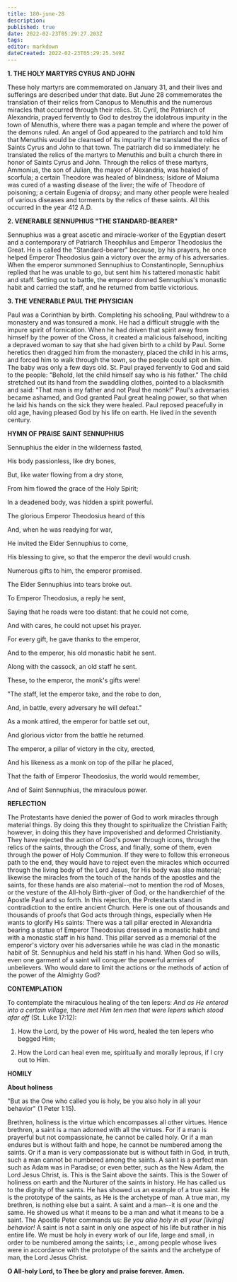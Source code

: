 ```yaml
---
title: 180-june-28
description: 
published: true
date: 2022-02-23T05:29:27.203Z
tags: 
editor: markdown
dateCreated: 2022-02-23T05:29:25.349Z
---
```



**1. THE HOLY MARTYRS CYRUS AND JOHN**

These holy martyrs are commemorated on January 31, and their lives and sufferings are described under that date. But June 28 commemorates the translation of their relics from Canopus to Menuthis and the numerous miracles that occurred through their relics. St. Cyril, the Patriarch of Alexandria, prayed fervently to God to destroy the idolatrous impurity in the town of Menuthis, where there was a pagan temple and where the power of the demons ruled. An angel of God appeared to the patriarch and told him that Menuthis would be cleansed of its impurity if he translated the relics of Saints Cyrus and John to that town. The patriarch did so immediately: he translated the relics of the martyrs to Menuthis and built a church there in honor of Saints Cyrus and John. Through the relics of these martyrs, Ammonius, the son of Julian, the mayor of Alexandria, was healed of scorfula; a certain Theodore was healed of blindness; Isidore of Maiuma was cured of a wasting disease of the liver; the wife of Theodore of poisoning; a certain Eugenia of dropsy; and many other people were healed of various diseases and torments by the relics of these saints. All this occurred in the year 412 A.D.

**2. VENERABLE SENNUPHIUS "THE STANDARD-BEARER"**

Sennuphius was a great ascetic and miracle-worker of the Egyptian desert and a contemporary of Patriarch Theophilus and Emperor Theodosius the Great. He is called the "Standard-bearer" because, by his prayers, he once helped Emperor Theodosius gain a victory over the army of his adversaries. When the emperor summoned Sennuphius to Constantinople, Sennuphius replied that he was unable to go, but sent him his tattered monastic habit and staff. Setting out to battle, the emperor donned Sennuphius's monastic habit and carried the staff, and he returned from battle victorious.

**3. THE VENERABLE PAUL THE PHYSICIAN**

Paul was a Corinthian by birth. Completing his schooling, Paul withdrew to a monastery and was tonsured a monk. He had a difficult struggle with the impure spirit of fornication. When he had driven that spirit away from himself by the power of the Cross, it created a malicious falsehood, inciting a depraved woman to say that she had given birth to a child by Paul. Some heretics then dragged him from the monastery, placed the child in his arms, and forced him to walk through the town, so the people could spit on him. The baby was only a few days old. St. Paul prayed fervently to God and said to the people: "Behold, let the child himself say who is his father." The child stretched out its hand from the swaddling clothes, pointed to a blacksmith and said: "That man is my father and not Paul the monk!" Paul's adversaries became ashamed, and God granted Paul great healing power, so that when he laid his hands on the sick they were healed. Paul reposed peacefully in old age, having pleased God by his life on earth. He lived in the seventh century.


**HYMN OF PRAISE**
**SAINT SENNUPHIUS**

Sennuphius the elder in the wilderness fasted,
 
His body passionless, like dry bones,

But, like water flowing from a dry stone,
 
From him flowed the grace of the Holy Spirit;
 
In a deadened body, was hidden a spirit powerful.
 
The glorious Emperor Theodosius heard of this
 
And, when he was readying for war,
 
He invited the Elder Sennuphius to come,
 
His blessing to give, so that the emperor the devil would crush.
 
Numerous gifts to him, the emperor promised.
 
The Elder Sennuphius into tears broke out.
 
To Emperor Theodosius, a reply he sent,
 
Saying that he roads were too distant: that he could not come,
 
And with cares, he could not upset his prayer.
 
For every gift, he gave thanks to the emperor,
 
And to the emperor, his old monastic habit he sent.
 
Along with the cassock, an old staff he sent.
 
These, to the emperor, the monk's gifts were!
 
"The staff, let the emperor take, and the robe to don,
 
And, in battle, every adversary he will defeat."
 
As a monk attired, the emperor for battle set out,
 
And glorious victor from the battle he returned.
 
The emperor, a pillar of victory in the city, erected,
 
And his likeness as a monk on top of the pillar he placed,
 
That the faith of Emperor Theodosius, the world would remember,
 
And of Saint Sennuphius, the miraculous power.
 
**REFLECTION**

The Protestants have denied the power of God to work miracles through material things. By doing this they thought to spiritualize the Christian Faith; however, in doing this they have impoverished and deformed Christianity. They have rejected the action of God's power through icons, through the relics of the saints, through the Cross, and finally, some of them, even through the power of Holy Communion. If they were to follow this erroneous path to the end, they would have to reject even the miracles which occurred through the living body of the Lord Jesus, for His body was also material; likewise the miracles from the touch of the hands of the apostles and the saints, for these hands are also material--not to mention the rod of Moses, or the vesture of the All-holy Birth-giver of God, or the handkerchief of the Apostle Paul and so forth. In this rejection, the Protestants stand in contradiction to the entire ancient Church. Here is one out of thousands and thousands of proofs that God acts through things, especially when He wants to glorify His saints: There was a tall pillar erected in Alexandria bearing a statue of Emperor Theodosius dressed in a monastic habit and with a monastic staff in his hand. This pillar served as a memorial of the emperor's victory over his adversaries while he was clad in the monastic habit of St. Sennuphius and held his staff in his hand. When God so wills, even one garment of a saint will conquer the powerful armies of unbelievers. Who would dare to limit the actions or the methods of action of the power of the Almighty God?


**CONTEMPLATION**


To contemplate the miraculous healing of the ten lepers: *And as He entered into a certain village, there met Him ten men that were lepers which stood afar off* (St. Luke 17:12):

1.  How the Lord, by the power of His word, healed the ten lepers who begged Him;

1.  How the Lord can heal even me, spiritually and morally leprous, if I cry out to Him.


**HOMILY**


**About holiness**

"But as the One who called you is holy, be you also holy in all your behavior" (1 Peter 1:15).

Brethren, holiness is the virtue which encompasses all other virtues. Hence brethren, a saint is a man adorned with all the virtues. For if a man is prayerful but not compassionate, he cannot be called holy. Or if a man endures but is without faith and hope, he cannot be numbered among the saints. Or if a man is very compassionate but is without faith in God, in truth, such a man cannot be numbered among the saints. A saint is a perfect man such as Adam was in Paradise; or even better, such as the New Adam, the Lord Jesus Christ, is. This is the Saint above the saints. This is the Sower of holiness on earth and the Nurturer of the saints in history. He has called us to the dignity of the saints. He has showed us an example of a true saint. He is the prototype of the saints, as He is the archetype of man. A true man, my brethren, is nothing else but a saint. A saint and a man--it is one and the same. He showed us what it means to be a man and what it means to be a saint. The Apostle Peter commands us: *Be you also holy in all your [living] behavior!* A saint is not a saint in only one aspect of his life but rather in his entire life. We must be holy in every work of our life, large and small, in order to be numbered among the saints; i.e., among people whose lives were in accordance with the prototype of the saints and the archetype of man, the Lord Jesus Christ.

**O All-holy Lord, to Thee be glory and praise forever. Amen.**
